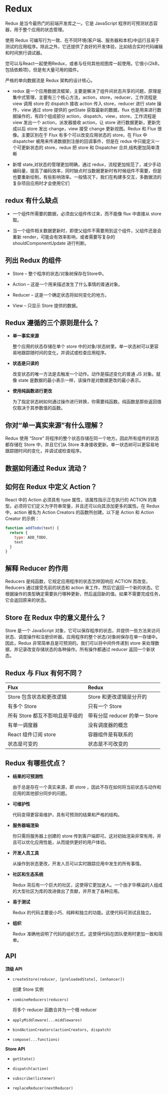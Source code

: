 # Redux

Redux 是当今最热门的前端开发库之一。它是 JavaScript 程序的可预测状态容器，用于整个应用的状态管理。

使用 Redux 可编写行为一致、在不同环境\(客户端、服务器和本机\)中运行且易于测试的应用程序。除此之外，它还提供了良好的开发体验，比如结合实时代码编辑和时间旅行调试器。

您可以与React一起使用Redux，或者与任何其他视图库一起使用。它很小\(2kB，包括依赖项\)，但是有大量可用的插件。

严格的单向数据流是 Redux 架构的设计核心。

* redux 是一个应用数据流框架，主要是解决了组件间状态共享的问题，原理是集中式管理，主要有三个核心方法，action，store，reducer，工作流程是 view 调用 store 的 dispatch 接收 action 传入 store，reducer 进行 state 操作，view 通过 store 提供的 getState 获取最新的数据，flux 也是用来进行数据操作的，有四个组成部分 action，dispatch，view，store，工作流程是 view 发出一个 action，派发器接收 action，让 store 进行数据更新，更新完成以后 store 发出 change，view 接受 change 更新视图。Redux 和 Flux 很像。主要区别在于 Flux 有多个可以改变应用状态的 store，在 Flux 中 dispatcher 被用来传递数据到注册的回调事件，但是在 redux 中只能定义一个可更新状态的 store，redux 把 store 和 Dispatcher 合并,结构更加简单清晰

* 新增 state,对状态的管理更加明确，通过 redux，流程更加规范了，减少手动编码量，提高了编码效率，同时缺点时当数据更新时有时候组件不需要，但是也要重新绘制，有些影响效率。一般情况下，我们在构建多交互，多数据流的复杂项目应用时才会使用它们

## redux 有什么缺点

* 一个组件所需要的数据，必须由父组件传过来，而不能像 flux 中直接从 store 取。

* 当一个组件相关数据更新时，即使父组件不需要用到这个组件，父组件还是会重新 render，可能会有效率影响，或者需要写复杂的 shouldComponentUpdate 进行判断。

## 列出 Redux 的组件

* Store – 整个程序的状态/对象树保存在Store中。

* Action – 这是一个用来描述发生了什么事情的普通对象。

* Reducer – 这是一个确定状态将如何变化的地方。

* View – 只显示 Store 提供的数据。

## Redux 遵循的三个原则是什么？

* **单一事实来源**

  整个应用的状态存储在单个 store 中的对象/状态树里。单一状态树可以更容易地跟踪随时间的变化，并调试或检查应用程序。

* **状态是只读的**

  改变状态的唯一方法是去触发一个动作。动作是描述变化的普通 JS 对象。就像 state 是数据的最小表示一样，该操作是对数据更改的最小表示。

* **使用纯函数进行更改**

  为了指定状态树如何通过操作进行转换，你需要纯函数。纯函数是那些返回值仅取决于其参数值的函数。

## 你对“单一真实来源”有什么理解？

Redux 使用 “Store” 将程序的整个状态存储在同一个地方。因此所有组件的状态都存储在 Store 中，并且它们从 Store 本身接收更新。单一状态树可以更容易地跟踪随时间的变化，并调试或检查程序。

## 数据如何通过 Redux 流动？

## 如何在 Redux 中定义 Action？

React 中的 Action 必须具有 type 属性，该属性指示正在执行的 ACTION 的类型。必须将它们定义为字符串常量，并且还可以向其添加更多的属性。在 Redux 中，action 被名为 Action Creators 的函数所创建。以下是 Action 和 Action Creator 的示例：

```js
function addTodo(text) {
  return {
    type: ADD_TODO,
    text
  }
}
```

## 解释 Reducer 的作用

Reducers 是纯函数，它规定应用程序的状态怎样因响应 ACTION 而改变。Reducers 通过接受先前的状态和 action 来工作，然后它返回一个新的状态。它根据操作的类型确定需要执行哪种更新，然后返回新的值。如果不需要完成任务，它会返回原来的状态。

## Store 在 Redux 中的意义是什么？

Store 是一个 JavaScript 对象，它可以保存程序的状态，并提供一些方法来访问状态、调度操作和注册侦听器。应用程序的整个状态/对象树保存在单一存储中。因此，Redux 非常简单且是可预测的。我们可以将中间件传递到 store 来处理数据，并记录改变存储状态的各种操作。所有操作都通过 reducer 返回一个新状态。

## Redux 与 Flux 有何不同？

| Flux | Redux |
| :--- | :--- |
| Store 包含状态和更改逻辑 | Store 和更改逻辑是分开的 |
| 有多个 Store | 只有一个 Store |
| 所有 Store 都互不影响且是平级的 | 带有分层 reducer 的单一 Store |
| 有单一调度器 | 没有调度器的概念 |
| React 组件订阅 store | 容器组件是有联系的 |
| 状态是可变的 | 状态是不可改变的 |

## Redux 有哪些优点？

* **结果的可预测性**

  由于总是存在一个真实来源，即 store ，因此不存在如何将当前状态与动作和应用的其他部分同步的问题。

* **可维护性**

  代码变得更容易维护，具有可预测的结果和严格的结构。

* **服务器端渲染**

  你只需将服务器上创建的 store 传到客户端即可。这对初始渲染非常有用，并且可以优化应用性能，从而提供更好的用户体验。

* **开发人员工具**

  从操作到状态更改，开发人员可以实时跟踪应用中发生的所有事情。

* **社区和生态系统**

  Redux 背后有一个巨大的社区，这使得它更加迷人。一个由才华横溢的人组成的大型社区为库的改进做出了贡献，并开发了各种应用。

* **易于测试**

  Redux 的代码主要是小巧、纯粹和独立的功能。这使代码可测试且独立。

* **组织**

  Redux 准确地说明了代码的组织方式，这使得代码在团队使用时更加一致和简单。

## API

**顶级 API**

* `createStore(reducer, [preloadedState], [enhancer])`

  创建 Store 实例

* `combineReducers(reducers)`

  将多个 reducer 函数合并为一个根 reducer

* `applyMiddleware(...middlewares)`

* `bindActionCreators(actionCreators, dispatch)`

* `compose(...functions)`

**Store API**

* `getState()`

* `dispatch(action)`

* `subscribe(listener)`

* `replaceReducer(nextReducer)`



